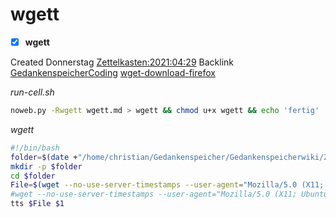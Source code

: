 # wgett

- [X] **wgett**

Created Donnerstag [Zettelkasten:2021:04:29]()
Backlink [GedankenspeicherCoding](../GedankenspeicherCoding.md)
 [wget-download-firefox](./wget-download-firefox.md)

*run-cell.sh*
```bash
noweb.py -Rwgett wgett.md > wgett && chmod u+x wgett && echo 'fertig'
```

*wgett*
```bash
#!/bin/bash
folder=$(date +"/home/christian/Gedankenspeicher/Gedankenspeicherwiki/Zettelkasten/%Y/%m/%d")
mkdir -p $folder
cd $folder
File=$(wget --no-use-server-timestamps --user-agent="Mozilla/5.0 (X11; Ubuntu; Linux x86_64; rv:88.0)" $1 2>&1 | tee /dev/tty | grep Wird | cut -d ' ' -f 3 | sed -e 's/[^A-Za-z0-9._-]//g')
#wget --no-use-server-timestamps --user-agent="Mozilla/5.0 (X11; Ubuntu; Linux x86_64; rv:88.0)" -O $File $1
tts $File $1
```



